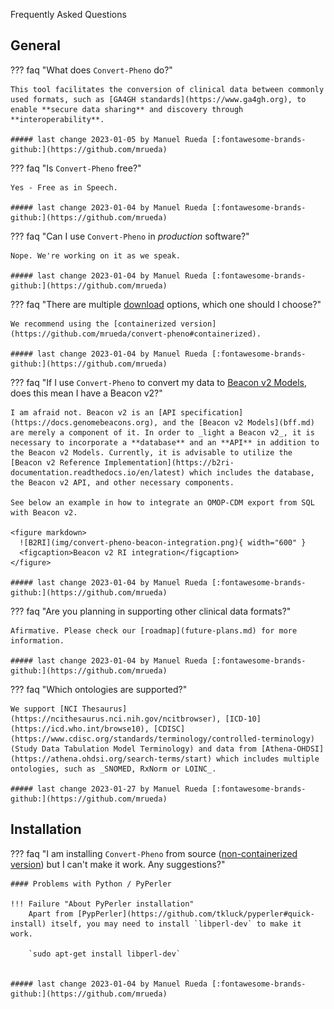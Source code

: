 Frequently Asked Questions

## General

??? faq "What does `Convert-Pheno` do?"

    This tool facilitates the conversion of clinical data between commonly used formats, such as [GA4GH standards](https://www.ga4gh.org), to enable **secure data sharing** and discovery through **interoperability**.

    ##### last change 2023-01-05 by Manuel Rueda [:fontawesome-brands-github:](https://github.com/mrueda)

??? faq "Is `Convert-Pheno` free?"

    Yes - Free as in Speech. 

    ##### last change 2023-01-04 by Manuel Rueda [:fontawesome-brands-github:](https://github.com/mrueda)

??? faq "Can I use `Convert-Pheno` in _production_ software?"

    Nope. We're working on it as we speak.

    ##### last change 2023-01-04 by Manuel Rueda [:fontawesome-brands-github:](https://github.com/mrueda)

??? faq "There are multiple [download](download-and-installation.md) options, which one should I choose?"

    We recommend using the [containerized version](https://github.com/mrueda/convert-pheno#containerized).
 
    ##### last change 2023-01-04 by Manuel Rueda [:fontawesome-brands-github:](https://github.com/mrueda)

??? faq "If I use `Convert-Pheno` to convert my data to [Beacon v2 Models](bff.md), does this mean I have a Beacon v2?"

    I am afraid not. Beacon v2 is an [API specification](https://docs.genomebeacons.org), and the [Beacon v2 Models](bff.md) are merely a component of it. In order to _light a Beacon v2_, it is necessary to incorporate a **database** and an **API** in addition to the Beacon v2 Models. Currently, it is advisable to utilize the [Beacon v2 Reference Implementation](https://b2ri-documentation.readthedocs.io/en/latest) which includes the database, the Beacon v2 API, and other necessary components.

    See below an example in how to integrate an OMOP-CDM export from SQL with Beacon v2.

    <figure markdown>
      ![B2RI](img/convert-pheno-beacon-integration.png){ width="600" }
      <figcaption>Beacon v2 RI integration</figcaption>
    </figure>

    ##### last change 2023-01-04 by Manuel Rueda [:fontawesome-brands-github:](https://github.com/mrueda)

??? faq "Are you planning in supporting other clinical data formats?"

    Afirmative. Please check our [roadmap](future-plans.md) for more information.

    ##### last change 2023-01-04 by Manuel Rueda [:fontawesome-brands-github:](https://github.com/mrueda)

??? faq "Which ontologies are supported?"

    We support [NCI Thesaurus](https://ncithesaurus.nci.nih.gov/ncitbrowser), [ICD-10](https://icd.who.int/browse10), [CDISC](https://www.cdisc.org/standards/terminology/controlled-terminology) (Study Data Tabulation Model Terminology) and data from [Athena-OHDSI](https://athena.ohdsi.org/search-terms/start) which includes multiple ontologies, such as _SNOMED, RxNorm or LOINC_.

    ##### last change 2023-01-27 by Manuel Rueda [:fontawesome-brands-github:](https://github.com/mrueda)

## Installation

??? faq "I am installing `Convert-Pheno` from source ([non-containerized version](https://github.com/mrueda/convert-pheno#non-containerized)) but I can't make it work. Any suggestions?"

    #### Problems with Python / PyPerler

    !!! Failure "About PyPerler installation"
        Apart from [PypPerler](https://github.com/tkluck/pyperler#quick-install) itself, you may need to install `libperl-dev` to make it work.

        `sudo apt-get install libperl-dev`


    ##### last change 2023-01-04 by Manuel Rueda [:fontawesome-brands-github:](https://github.com/mrueda)
